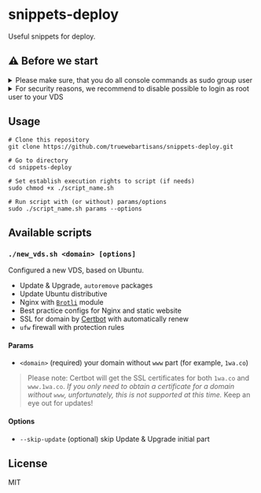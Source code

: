 # snippets-deploy

Useful snippets for deploy.

## ⚠️ Before we start

<details>
<summary>Please make sure, that you do all console commands as sudo group user</summary><br/>

Create a new user (where `USER` is username you want to add):

```console
adduser USER
```

Add `USER` to `sudo` group:

```console
adduser USER sudo
```

</details>

<details>
<summary>For security reasons, we recommend to disable possible to login as root user to your VDS</summary><br/>

Open SSH config:

```console
nano /etc/ssh/sshd_config
```

Find `PermitRootLogin` and set it to `no`, save (`ctrl + o`) and close `nano` editor (`ctrl + x`).

Restart SSH service and logout:

```console
systemctl restart sshd
exit
```

Re-login to your VDS as `USER` (where `IP` is your server IP):

```console
ssh USER@IP
```

</details>

## Usage

```console
# Clone this repository
git clone https://github.com/truewebartisans/snippets-deploy.git

# Go to directory
cd snippets-deploy

# Set establish execution rights to script (if needs)
sudo chmod +x ./script_name.sh

# Run script with (or without) params/options
sudo ./script_name.sh params --options
```

## Available scripts

### `./new_vds.sh <domain> [options]`

Configured a new VDS, based on Ubuntu.

- Update & Upgrade, `autoremove` packages
- Update Ubuntu distributive
- Nginx with [`Brotli`](https://github.com/google/brotli) module
- Best practice configs for Nginx and static website
- SSL for domain by [Certbot](https://certbot.eff.org/) with automatically renew
- `ufw` firewall with protection rules

#### Params

- `<domain>` (required) your domain without `www` part (for example, `1wa.co`)

> Please note: Certbot will get the SSL certificates for both `1wa.co` and `www.1wa.co`. _If you only need to obtain a certificate for a domain without `www`, unfortunately, this is not supported at this time._ Keep an eye out for updates!

#### Options

- `--skip-update` (optional) skip Update & Upgrade initial part

## License

MIT
